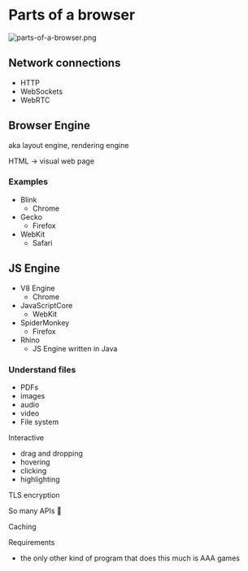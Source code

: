 # Parts of a browser

![parts-of-a-browser.png](parts-of-a-browser.png)

## Network connections

-   HTTP
-   WebSockets
-   WebRTC

## Browser Engine

aka layout engine, rendering engine

HTML -> visual web page

### Examples

-   Blink
    -   Chrome
-   Gecko
    -   Firefox
-   WebKit
    -   Safari

## JS Engine

-   V8 Engine
    -   Chrome
-   JavaScriptCore
    -   WebKit
-   SpiderMonkey
    -   Firefox
-   Rhino
    -   JS Engine written in Java

### Understand files

-   PDFs
-   images
-   audio
-   video
-   File system

Interactive

-   drag and dropping
-   hovering
-   clicking
-   highlighting

TLS encryption

So many APIs 🤯

Caching

Requirements

-   the only other kind of program that does this much is AAA games
